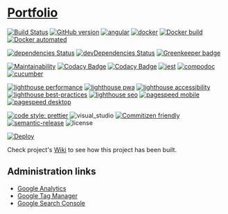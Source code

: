 # [Portfolio](https://samuel-fernandez.herokuapp.com/)

[![Build Status](https://travis-ci.org/samuelfernandez/portfolio.svg?branch=master)](https://travis-ci.org/samuelfernandez/portfolio)
[![GitHub version](https://badge.fury.io/gh/samuelfernandez%2Fportfolio.svg)](https://badge.fury.io/gh/samuelfernandez%2Fportfolio)
[![angular](https://samuelfernandez.github.io/portfolio/img/angular.svg)](https://angular.io)
[![docker](https://samuelfernandez.github.io/portfolio/img/docker.svg)](https://www.docker.com/)
[![Docker build](https://img.shields.io/docker/build/samuelfernandez/portfolio.svg)](https://hub.docker.com/r/samuelfernandez/portfolio)
[![Docker automated](https://img.shields.io/docker/automated/samuelfernandez/portfolio.svg)](https://hub.docker.com/r/samuelfernandez/portfolio)

[![dependencies Status](https://david-dm.org/samuelfernandez/portfolio/status.svg)](https://david-dm.org/samuelfernandez/portfolio)
[![devDependencies Status](https://david-dm.org/samuelfernandez/portfolio/dev-status.svg)](https://david-dm.org/samuelfernandez/portfolio?type=dev)
[![Greenkeeper badge](https://badges.greenkeeper.io/samuelfernandez/portfolio.svg)](https://greenkeeper.io/)

[![Maintainability](https://api.codeclimate.com/v1/badges/73d6ef266a6f7a3f1265/maintainability)](https://codeclimate.com/github/samuelfernandez/portfolio/maintainability)
[![Codacy Badge](https://api.codacy.com/project/badge/Grade/d66ebe6bcb4b4f54924a90451797679f)](https://www.codacy.com/app/samuelfernandez/portfolio?utm_source=github.com&utm_medium=referral&utm_content=samuelfernandez/portfolio&utm_campaign=Badge_Grade)
[![Codacy Badge](https://api.codacy.com/project/badge/Coverage/d66ebe6bcb4b4f54924a90451797679f)](https://samuelfernandez.github.io/portfolio/coverage/)
[![jest](https://samuelfernandez.github.io/portfolio/img/jest.svg)](https://jestjs.io/)
[![compodoc](https://samuelfernandez.github.io/portfolio/compodoc/images/coverage-badge-documentation.svg)](https://samuelfernandez.github.io/portfolio/compodoc/)
[![cucumber](https://img.shields.io/badge/dynamic/json.svg?label=Cucumber&url=https://samuelfernandez.github.io/portfolio/cucumber/enriched-output.json&query=$.scenarios.total&colorB=blue&suffix=%20scenarios)](https://samuelfernandez.github.io/portfolio/cucumber/)

[![lighthouse performance](https://samuelfernandez.github.io/portfolio/lighthouse/performance.svg)](https://samuelfernandez.github.io/portfolio/lighthouse/#performance)
[![lighthouse pwa](https://samuelfernandez.github.io/portfolio/lighthouse/pwa.svg)](https://samuelfernandez.github.io/portfolio/lighthouse/#pwa)
[![lighthouse accessibility](https://samuelfernandez.github.io/portfolio/lighthouse/accessibility.svg)](https://samuelfernandez.github.io/portfolio/lighthouse/#accessibility)
[![lighthouse best-practices](https://samuelfernandez.github.io/portfolio/lighthouse/best-practices.svg)](https://samuelfernandez.github.io/portfolio/lighthouse/#best-practices)
[![lighthouse seo](https://samuelfernandez.github.io/portfolio/lighthouse/seo.svg)](https://samuelfernandez.github.io/portfolio/lighthouse/#seo)
[![pagespeed mobile](https://samuelfernandez.github.io/portfolio/pagespeed/mobile.svg)](https://developers.google.com/speed/pagespeed/insights/?url=https://samuel-fernandez.herokuapp.com&tab=mobile)
[![pagespeed desktop](https://samuelfernandez.github.io/portfolio/pagespeed/desktop.svg)](https://developers.google.com/speed/pagespeed/insights/?url=https://samuel-fernandez.herokuapp.com&tab=desktop)

[![code style: prettier](https://samuelfernandez.github.io/portfolio/img/prettier.svg)](https://github.com/prettier/prettier)
![visual_studio](https://samuelfernandez.github.io/portfolio/img/visual_studio_code.svg)
[![Commitizen friendly](https://samuelfernandez.github.io/portfolio/img/commitizen.svg)](http://commitizen.github.io/cz-cli/)
[![semantic-release](https://samuelfernandez.github.io/portfolio/img/semantic-release.svg)](https://github.com/semantic-release/semantic-release)
![license](https://samuelfernandez.github.io/portfolio/img/license-mit.svg)

[![Deploy](https://www.herokucdn.com/deploy/button.svg)](https://heroku.com/deploy)

Check project's [Wiki](https://github.com/samuelfernandez/portfolio/wiki) to see how this project has been built.

## Administration links

-  [Google Analytics](https://analytics.google.com/analytics/web/#/)
-  [Google Tag Manager](https://tagmanager.google.com)
-  [Google Search Console](https://search.google.com/search-console/welcome)
